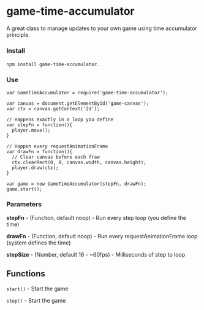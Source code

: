 # game-time-accumulator
A great class to manage updates to your own game using time accumulator principle.

### Install
```npm install game-time-accumulator```.

### Use
```
var GameTimeAccumulator = require('game-time-accumulator');

var canvas = document.getElementById('game-canvas');
var ctx = canvas.getContext('2d');

// Happens exactly in a loop you define
var stepFn = function(){
  player.move();
}

// Happen every requestAnimationFrame
var drawFn = function(){
  // Clear canvas before each fraw
  ctx.clearRect(0, 0, canvas.width, canvas.height);
  player.draw(ctx);
}

var game = new GameTimeAccumulator(stepFn, drawFn);
game.start();

```

### Parameters
**stepFn** - (Function, default noop) - Run every step loop (you define the time)

**drawFn** - (Function, default noop) - Run every requestAnimationFrame loop (system defines the time)

**stepSize** - (Number, default 16 - ~60fps) - Milliseconds of step to loop

## Functions
```start()``` - Start the game

```stop()``` - Start the game
